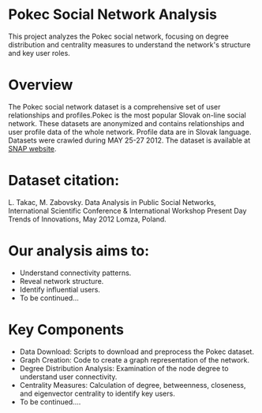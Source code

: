 # Pokec Social Network Analysis
This project analyzes the Pokec social network, focusing on degree distribution and centrality measures to understand the network's structure and key user roles.

# Overview
The Pokec social network dataset is a comprehensive set of user relationships and profiles.Pokec is the most popular Slovak on-line social network. These datasets are anonymized and contains relationships and user profile data of the whole network. Profile data are in Slovak language. Datasets were crawled during MAY 25-27 2012. The dataset is available at <a href="https://snap.stanford.edu/data/soc-Pokec.html">SNAP website</a>.

# Dataset citation:
L. Takac, M. Zabovsky. Data Analysis in Public Social Networks, International Scientific Conference & International Workshop Present Day Trends of Innovations, May 2012 Lomza, Poland.

# Our analysis aims to:
- Understand connectivity patterns.
- Reveal network structure.
- Identify influential users.
- To be continued...

# Key Components
- Data Download: Scripts to download and preprocess the Pokec dataset.
- Graph Creation: Code to create a graph representation of the network.
- Degree Distribution Analysis: Examination of the node degree to understand user connectivity.
- Centrality Measures: Calculation of degree, betweenness, closeness, and eigenvector centrality to identify key users.
- To be continued....
